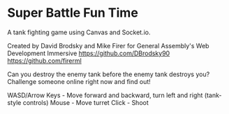 Super Battle Fun Time
=====================

A tank fighting game using Canvas and Socket.io.

Created by David Brodsky and Mike Firer for General Assembly's Web Development Immersive
https://github.com/DBrodsky90
https://github.com/firerml

Can you destroy the enemy tank before the enemy tank destroys you?
Challenge someone online right now and find out!

WASD/Arrow Keys - Move forward and backward, turn left and right (tank-style controls)
Mouse - Move turret
Click - Shoot

